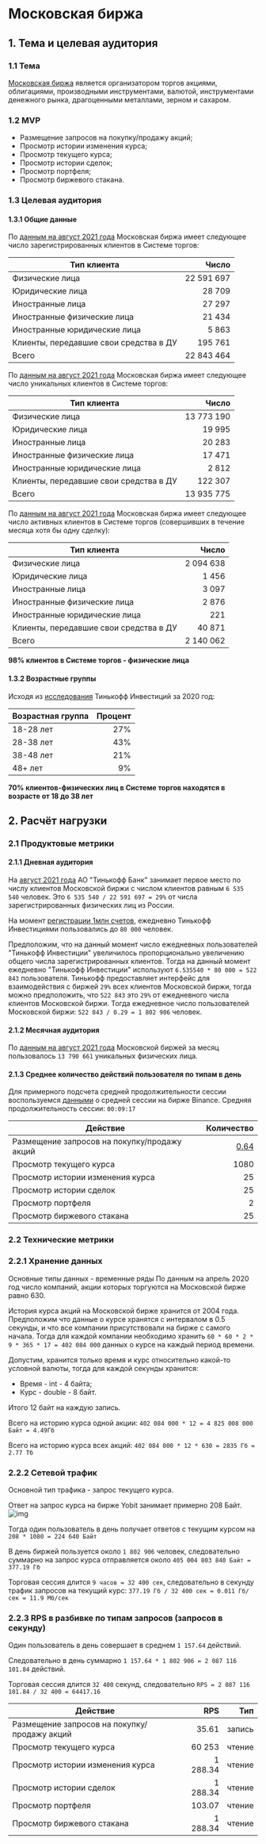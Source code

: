 # Московская биржа

## 1. Тема и целевая аудитория

### 1.1 Тема

[Московская биржа](https://www.moex.com/)
является организатором торгов акциями, облигациями, производными инструментами, валютой, инструментами денежного рынка, драгоценными металлами, зерном и сахаром.
### 1.2 MVP
- Размещение запросов на покупку/продажу акций;
- Просмотр истории изменения курса;
- Просмотр текущего курса;
- Просмотр истории сделок;
- Просмотр портфеля;
- Просмотр биржевого стакана.


### 1.3 Целевая аудитория


#### 1.3.1 Общие данные



По [данным на август 2021 года](https://www.moex.com/s719) Московская биржа имеет следующее число зарегистрированных клиентов в Системе торгов:

Тип клиента | Число|
------------- | -------------:
Физические лица	|22 591 697|	
Юридические лица	|28 709|		
Иностранные лица		|27 297|	
Иностранные физические лица 	|21 434|		
Иностранные юридические лица 		|5 863|	
Клиенты, передавшие свои средства в ДУ	|195 761|		
Всего		|22 843 464|	


По [данным на август 2021 года](https://www.moex.com/s719) Московская биржа имеет следующее число уникальных клиентов в Системе торгов:

Тип клиента | Число|
------------- | -------------:
Физические лица	|13 773 190|	
Юридические лица	|19 995|		
Иностранные лица		|20 283|	
Иностранные физические лица 	|17 471|		
Иностранные юридические лица 		|2 812|	
Клиенты, передавшие свои средства в ДУ	|122 307|		
Всего		|13 935 775|	


По [данным на август 2021 года](https://www.moex.com/s719) Московская биржа имеет следующее число активных клиентов в Системе торгов (совершивших в течение месяца хотя бы одну сделку):

Тип клиента | Число|
------------- | -------------:
Физические лица	|2 094 638|	
Юридические лица	|1 456|		
Иностранные лица		|3 097|	
Иностранные физические лица 	|2 876|		
Иностранные юридические лица 		|221|	
Клиенты, передавшие свои средства в ДУ	|40 871|		
Всего		|2 140 062|	

__98% клиентов в Системе торгов - физические лица__


#### 1.3.2 Возрастные группы

Исходя из  [исследования](https://www.tinkoff.ru/about/news/04032021-tinkoff-investments-russsian-investors-portrait-2020/) Тинькофф Инвестиций за 2020 год:

Возрастная группа | Процент |
------------- | -------------:
18-28 лет	|27%|	
28-38 лет	|43%|		
38-48 лет	|21%|		
48+ лет	|9%|		

__70% клиентов-физических лиц в Системе торгов находятся в возрасте от 18 до 38 лет__

## 2. Расчёт нагрузки

### 2.1 Продуктовые метрики


#### 2.1.1 Дневная аудитория

На [август 2021 года](https://www.moex.com/ru/spot/members-rating.aspx?rid=111) АО "Тинькофф Банк" занимает первое место по числу клиентов Московской биржи с числом клиентов равным `6 535 540` человек. Это  `6 535 540 / 22 591 697 = 29%` от числа зарегистрированных физических лиц из России.

На момент [регистрации 1млн счетов](https://www.tinkoff.ru/about/news/24092019-tinkoff-investments-opened-1-million-accounts/), ежедневно Тинькофф Инвестициями пользовались до `80 000` человек.

Предположим, что на данный момент число ежедневных пользователей "Тинькофф Инвестиции" увеличилось пропорционально увеличению общего числа зарегистрированных клиентов. Тогда на данный момент ежедневно "Тинькофф Инвестиции" используют `6.535540 * 80 000 = 522 843` пользователя. Тинькофф предоставляет интерфейс для взаимодействия с биржей `29%` всех клиентов Московской биржи, тогда можно предположить, что `522 843` это `29%` от ежедневного числа клиентов Московской биржи. Тогда ежедневное число пользователей Московской биржи: `522 843 / 0.29 = 1 802 906` человек.


#### 2.1.2 Месячная аудитория

По [данным на август 2021 года](https://www.moex.com/s719)  Московской биржей за месяц пользовалось `13 790 661` уникальных физических лица.


#### 2.1.3 Среднее количество действий пользователя по типам в день

Для примерного подсчета средней продолжительности сессии воспользуемся [данными](https://www.similarweb.com/ru/website/binance.com/#overview) о средней сессии на бирже Binance.
Средняя продолжительность сессии: `00:09:17`

Действие | Количество |
------------- | -------------:
Размещение запросов на покупку/продажу акций	| [0.64](https://www.tinkoff.ru/about/news/04032021-tinkoff-investments-russsian-investors-portrait-2020/)|	
Просмотр текущего курса	|1080|		
Просмотр истории изменения курса	|25|		
Просмотр истории сделок |25|
Просмотр портфеля |2|
Просмотр биржевого стакана |25|

### 2.2 Технические метрики

### 2.2.1 Хранение данных

Основные типы данных - временные ряды
По данным на апрель 2020 год число компаний, акции которых торгуются на Московской бирже равно 630.

История курса акций на Московской бирже хранится от 2004 года. Предположим что данные о курсе хранятся с интервалом в 0.5 секунды, и что все компании присутствовали на бирже с самого начала. Тогда для каждой компании необходимо хранить `60 * 60 * 2 * 9 * 365 * 17 = 402 084 000` данных о курсе на каждый период времени.

Допустим, хранится только время и курс относительно какой-то условной валюты, тогда для каждой секунды хранится:

- Время - int - 4 байта;
- Курс - double - 8 байт.

Итого 12 байт на каждую запись.

Всего на историю курса одной акции: `402 084 000 * 12 = 4 825 008 000 Байт = 4.49Гб`

Всего на историю курса всех акций: `402 084 000 * 12 * 630 = 2835 Гб = 2.77 Тб`

### 2.2.2 Сетевой трафик

Основной тип трафика - запрос текущего курса.

Ответ на запрос курса на бирже Yobit занимает примерно 208 Байт.
![img](https://user-images.githubusercontent.com/49189299/134879239-f81bbaa0-aaba-417f-9c92-0d89207ef834.png)


Тогда один пользователь в день получает ответов с текущим курсом на
`208 * 1080 = 224 640 Байт`

В день биржей пользуется около `1 802 906` человек, следовательно суммарно на запрос курса отправляется около `405 004 803 840 Байт = 377.19 Гб`

Торговая сессия длится `9 часов = 32 400 сек`, следовательно в секунду трафик запросов на текущий курс: `377.19 Гб / 32 400 сек = 0.011 Гб/сек = 11.9 Мб/сек`


### 2.2.3 RPS в разбивке по типам запросов (запросов в секунду) 
Один пользователь в день совершает в среднем `1 157.64` действий.

Следовательно в день суммарно `1 157.64 * 1 802 906 = 2 087 116 101.84` действий.

Торговая сессия длится `32 400` секунд, следовательно `RPS = 2 087 116 101.84 / 32 400 = 64417.16`

Действие | RPS | Тип |
------------- | -------------:| -------------:
Размещение запросов на покупку/продажу акций	| 35.61 |	запись
Просмотр текущего курса	|60 253 |	чтение
Просмотр истории изменения курса	|1 288.34| чтение		
Просмотр истории сделок |1 288.34| чтение
Просмотр портфеля |103.07| чтение
Просмотр биржевого стакана |1 288.34| чтение

